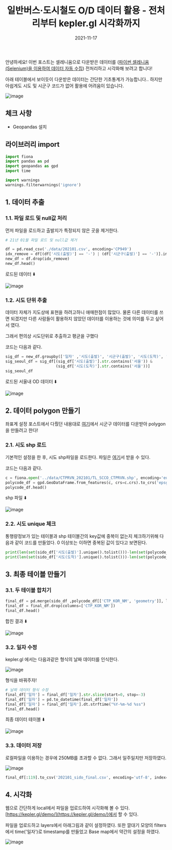 ﻿---
title: "일반버스·도시철도 O/D 데이터 활용 - 전처리부터 kepler.gl 시각화까지"
excerpt: "안녕하세요!  이번 포스트는 셀레니움으로 다운받은 데이터를 전처리하고 시각화해 보려고 합니다!"

categories:
  - Blog
tags:
  - [kepler.gl, python, visualization]

toc: true
toc_sticky: true

date: 2021-11-17
last_modified_at: 2021-11-17
---

안녕하세요! 이번 포스트는 셀레니움으로 다운받은 데이터를 ([파이썬 셀레니움(Selenium)을 이용하여 데이터 자동 수집](https://github.com/everlast0430/cityBusRailOD-python-selenium/blob/main/202101.csv)) 전처리하고 시각화해 보려고 합니다!

아래 테이블에서 보이듯이 다운받은 데이터는 간단한 기초통계가 가능합니다.. 하지만 아쉽게도 시도 및 시군구 코드가 없어 활용에 어려움이 있습니다.

![image](https://user-images.githubusercontent.com/43924464/141873219-8a5f89d8-1e11-45a7-85d0-1e09edeb8210.png)

## 체크 사항

- Geopandas 설치

## 라이브러리 import

```python
import fiona
import pandas as pd
import geopandas as gpd
import time

import warnings
warnings.filterwarnings('ignore')
```

## 1. 데이터 추출

### 1.1. 파일 로드 및 null값 처리

먼저 파일을 로드하고 출발지가 특정되지 않은 곳을 제거한다.

```python
# 21년 01월 파일 로드 및 null값 제거

df = pd.read_csv('./data/202101.csv', encoding='CP949')
idx_remove = df[(df['시도(출발)'] == '-') | (df['시군구(출발)'] == '-')].index
new_df = df.drop(idx_remove)
new_df.head()
```

로드된 데이터 ⬇️

![image](https://user-images.githubusercontent.com/43924464/141878247-56780021-bf75-4eca-80c6-7e0ccad68f6a.png)

### 1.2. 시도 단위 추출

데이터 자체가 지도상에 표현을 하려고하니 애매한점이 많았다. 물론 다른 데이터를 쓰면 되겠지만 다른 사람들이 활용하지 않았던 데이터를 이용하는 것에 의미를 두고 싶어서 였다.

그래서 편의상 시도단위로 추출하고 평균을 구했다

코드는 다음과 같다.

```python
sig_df = new_df.groupby(['일자' ,'시도(출발)', '시군구(출발)', '시도(도착)', '시군구(도착)'], as_index=False).mean()
sig_seoul_df = sig_df[(sig_df['시도(출발)'].str.contains('서울')) &
                      (sig_df['시도(도착)'].str.contains('서울'))]
sig_seoul_df
```

로드된 서울내 OD 데이터 ⬇️

![image](https://user-images.githubusercontent.com/43924464/142096638-82c2bb68-4e0f-42ea-a428-c9593deca86f.png)

## 2. 데이터 polygon 만들기

좌표계 설정 포스트에서 다뤘던 내용대로 [여기](http://www.gisdeveloper.co.kr/?p=2332)에서 시군구 데이터를 다운받아 polygon을 만들려고 한다!

### 2.1. 시도 shp 로드

기본적인 설정을 한 후, 시도 shp파일을 로드한다. 파일은 [여기](http://www.gisdeveloper.co.kr/?p=2332)서 받을 수 있다.

코드는 다음과 같다.

```python
c = fiona.open('../data/CTPRVN_202101/TL_SCCO_CTPRVN.shp', encoding='euc-kr')
polycode_df = gpd.GeoDataFrame.from_features(c, crs=c.crs).to_crs('epsg:4326')
polycode_df.head()
```

shp 파일 ⬇️

![image](https://user-images.githubusercontent.com/43924464/141880410-ae7028ac-3605-49a0-8d05-17bce673adad.png)

### 2.2. 시도 unique 체크

통행량정보가 있는 테이블과 shp 테이블간의 key값에 중복이 없는지 체크하기위해 다음과 같이 코드를 만들었다. 0 이상또는 이하면 중복된 값이 있다고 보면된다.

```python
print(len(set(sido_df['시도(출발)'].unique().tolist()))-len(set(polycode_df['CTP_KOR_NM'].unique().tolist())))
print(len(set(sido_df['시도(도착)'].unique().tolist()))-len(set(polycode_df['CTP_KOR_NM'].unique().tolist())))
```

## 3. 최종 테이블 만들기

### 3.1. 두 테이블 합치기

```python
final_df = pd.merge(sido_df ,polycode_df[['CTP_KOR_NM', 'geometry']], left_on='시도(출발)', right_on='CTP_KOR_NM', how='left')
final_df = final_df.drop(columns=['CTP_KOR_NM'])
final_df.head()
```

합친 결과 ⬇️

![image](https://user-images.githubusercontent.com/43924464/142098702-8802df33-42d0-4b1d-9ffd-aaea3346fd0c.png)

### 3.2. 일자 수정

kepler.gl 에서는 다음과같은 형식의 날짜 데이터를 인식한다.

![image](https://user-images.githubusercontent.com/43924464/141870912-7dc88d33-fa8c-4a1d-908d-a49a01467b85.png)

형식을 바꿔주자!

```python
# 날짜 데이터 형식 수정
final_df['일자'] = final_df['일자'].str.slice(start=0, stop=-3)
final_df['일자'] = pd.to_datetime(final_df['일자'])
final_df['일자'] = final_df['일자'].dt.strftime("%Y-%m-%d %ss")
final_df.head()
```

최종 데이터 테이블 ⬇️

![image](https://user-images.githubusercontent.com/43924464/142100300-8b7dae6c-0f91-4f28-a41c-2a025ddac509.png)

### 3.3. 데이터 저장

로컬파일을 이용하는 경우에 250MB를 초과할 수 없다. 그래서 일주일치만 저장하였다.

![image](https://user-images.githubusercontent.com/43924464/142123039-781b034d-e5ec-4cc9-856f-c1261249e921.png)

```python
final_df[:119].to_csv('202101_sido_final.csv', encoding='utf-8', index=False)
```

## 4. 시각화

웹으로 간단하게 local에서 파일을 업로드하여 시각화해 볼 수 있다. [https://kepler.gl/demo/](https://kepler.gl/demo/)에서 할 수 있다.

파일을 업로드하고 layers에서 아래그림과 같이 설정하였다.
또한 깔대기 모양의 filters에서 time('일자')로 timestamp를 만들었고 Base map에서 약간의 설정을 하였다.

![image](https://user-images.githubusercontent.com/43924464/142110286-1f3f8999-4554-48f0-a424-46d0c93b32dd.png)
